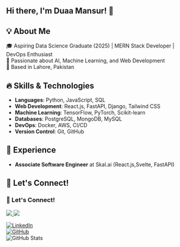 
## Hi there, I'm Duaa Mansur! 👋

## 💡 About Me
🎓 Aspiring Data Science Graduate (2025) | MERN Stack Developer | DevOps Enthusiast  
🚀 Passionate about AI, Machine Learning, and Web Development  
📍 Based in Lahore, Pakistan  

## 🔥 Skills & Technologies
- **Languages**: Python, JavaScript, SQL
- **Web Development**: React.js, FastAPI, Django, Tailwind CSS
- **Machine Learning**: TensorFlow, PyTorch, Scikit-learn
- **Databases**: PostgreSQL, MongoDB, MySQL
- **DevOps**: Docker, AWS, CI/CD
- **Version Control**: Git, GitHub

## 💼 Experience
- **Associate Software Engineer** at Skal.ai (React.js,Svelte, FastAPI)

## 📢 Let's Connect!
<h3 align="left">📢 Let's Connect!</h3>
<p align="left">
    <a href="https://www.linkedin.com/in/duaa-mansur-bb4a1a201/" target="_blank">
        <img src="https://img.shields.io/badge/LinkedIn-Profile-blue?style=for-the-badge&logo=linkedin" />
    </a>
    <a href="https://github.com/duaaMansur" target="_blank">
        <img src="https://img.shields.io/badge/GitHub-duaaMansur-black?style=for-the-badge&logo=github" />
    </a>
</p>

[![LinkedIn](https://img.shields.io/badge/LinkedIn-duaa-mansur-blue?logo=linkedin)](https://www.linkedin.com/in/duaa-mansur-bb4a1a201/)  
[![GitHub](https://img.shields.io/badge/GitHub-duaaMansur-black?logo=github)](https://github.com/duaaMansur)  
![GitHub Stats](https://github-readme-stats-sigma-five.vercel.app/api?username=duaaMansur&show_icons=true&theme=radical&cache_seconds=1800)




<!--
**duaaMansur/duaaMansur** is a ✨ _special_ ✨ repository because its `README.md` (this file) appears on your GitHub profile.

Here are some ideas to get you started:

- 🔭 I’m currently working on ...
- 🌱 I’m currently learning ...
- 👯 I’m looking to collaborate on ...
- 🤔 I’m looking for help with ...
- 💬 Ask me about ...
- 📫 How to reach me: ...
- 😄 Pronouns: ...
- ⚡ Fun fact: ...
-->
